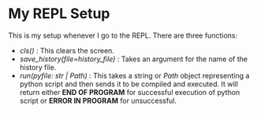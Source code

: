 # My REPL Setup

This is my setup whenever I go to the REPL. There are three functions:
- _cls()_ : This clears the screen. 
- _save_history(file=history_file)_ : Takes an argument for the name of the history file.
- _run(pyfile: str | Path)_ : This takes a string or _Path_ object representing a python script and then sends it to be compiled and executed. It will return either __END OF PROGRAM__ for successful execution of python script or __ERROR IN PROGRAM__ for unsuccessful. 

